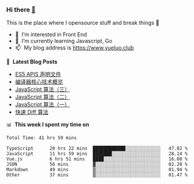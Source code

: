 ### Hi there <a href="https://www.yueluo.club/"> 👋 </a>
This is the place where I opensource stuff and break things :rofl:

- 👀 &nbsp;I’m interested in Front End
- 🌱 &nbsp;I’m currently learning Javascript, Go
- 📫 &nbsp;My blog address is https://www.yueluo.club

📕 &nbsp;**Latest Blog Posts**

<!-- BLOG-POST-LIST:START -->
- [ES5 APIS 声明文件](https://www.yueluo.club/detail?articleId=62bdb07d397c3e0980cc9b21)
- [编译器核心技术概览](https://www.yueluo.club/detail?articleId=62bce6f0397c3e0980cc9649)
- [JavaScript 算法（三）](https://www.yueluo.club/detail?articleId=62bbb7d5575e94382e422595)
- [JavaScript 算法（二）](https://www.yueluo.club/detail?articleId=62b9c254575e94382e42151c)
- [JavaScript 算法（一）](https://www.yueluo.club/detail?articleId=62b90851575e94382e420f66)
- [快速 Diff 算法](https://www.yueluo.club/detail?articleId=62b675c4106aa1400faa7ef8)
<!-- BLOG-POST-LIST:END -->

📊 &nbsp;**This week I spent my time on**

<!--START_SECTION:waka-->

```text
Total Time: 41 hrs 59 mins

TypeScript      20 hrs 22 mins  ████████████░░░░░░░░░░░░░   47.82 %
JavaScript      11 hrs 59 mins  ███████░░░░░░░░░░░░░░░░░░   28.14 %
Vue.js          6 hrs 51 mins   ████░░░░░░░░░░░░░░░░░░░░░   16.08 %
JSON            56 mins         ▓░░░░░░░░░░░░░░░░░░░░░░░░   02.20 %
Markdown        49 mins         ▒░░░░░░░░░░░░░░░░░░░░░░░░   01.94 %
Other           37 mins         ▒░░░░░░░░░░░░░░░░░░░░░░░░   01.47 %
```

<!--END_SECTION:waka-->